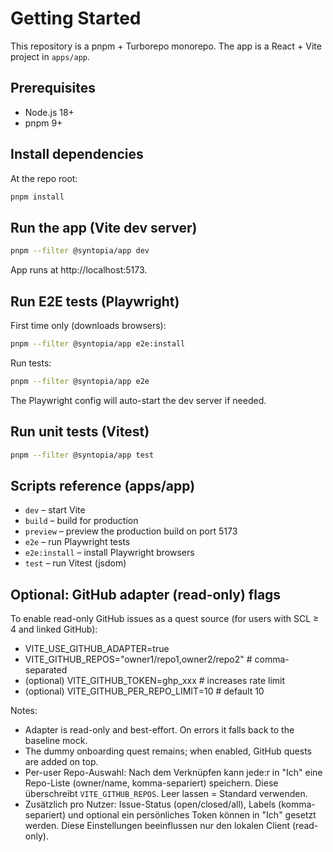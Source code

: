 # Getting Started

This repository is a pnpm + Turborepo monorepo. The app is a React + Vite project in `apps/app`.

## Prerequisites
- Node.js 18+
- pnpm 9+

## Install dependencies
At the repo root:

```sh
pnpm install
```

## Run the app (Vite dev server)
```sh
pnpm --filter @syntopia/app dev
```

App runs at http://localhost:5173.

## Run E2E tests (Playwright)
First time only (downloads browsers):
```sh
pnpm --filter @syntopia/app e2e:install
```
Run tests:
```sh
pnpm --filter @syntopia/app e2e
```
The Playwright config will auto-start the dev server if needed.

## Run unit tests (Vitest)
```sh
pnpm --filter @syntopia/app test
```

## Scripts reference (apps/app)
- `dev` – start Vite
- `build` – build for production
- `preview` – preview the production build on port 5173
- `e2e` – run Playwright tests
- `e2e:install` – install Playwright browsers
- `test` – run Vitest (jsdom)

## Optional: GitHub adapter (read-only) flags

To enable read-only GitHub issues as a quest source (for users with SCL ≥ 4 and linked GitHub):

- VITE_USE_GITHUB_ADAPTER=true
- VITE_GITHUB_REPOS="owner1/repo1,owner2/repo2"  # comma-separated
- (optional) VITE_GITHUB_TOKEN=ghp_xxx            # increases rate limit
- (optional) VITE_GITHUB_PER_REPO_LIMIT=10        # default 10

Notes:
- Adapter is read-only and best-effort. On errors it falls back to the baseline mock.
- The dummy onboarding quest remains; when enabled, GitHub quests are added on top.
- Per-user Repo-Auswahl: Nach dem Verknüpfen kann jede:r in "Ich" eine Repo-Liste (owner/name, komma-separiert) speichern. Diese überschreibt `VITE_GITHUB_REPOS`. Leer lassen = Standard verwenden.
 - Zusätzlich pro Nutzer: Issue-Status (open/closed/all), Labels (komma-separiert) und optional ein persönliches Token können in "Ich" gesetzt werden. Diese Einstellungen beeinflussen nur den lokalen Client (read-only).
